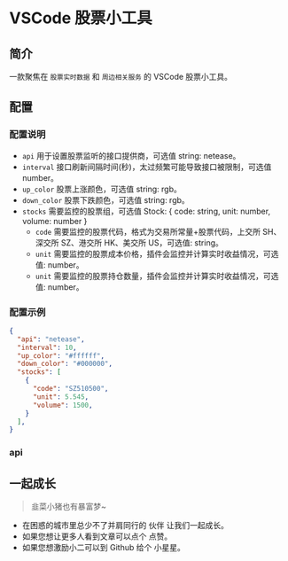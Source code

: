 # VSCode 股票小工具

## 简介

一款聚焦在 `股票实时数据` 和 `周边相关服务` 的 VSCode 股票小工具。

## 配置

### 配置说明

* `api` 用于设置股票监听的接口提供商，可选值 string: netease。
* `interval` 接口刷新间隔时间(秒)，太过频繁可能导致接口被限制，可选值 number。
* `up_color` 股票上涨颜色，可选值 string: rgb。
* `down_color` 股票下跌颜色，可选值 string: rgb。
* `stocks` 需要监控的股票组，可选值 Stock: { code: string, unit: number, volume: number }
  * `code` 需要监控的股票代码，格式为交易所常量+股票代码，上交所 SH、深交所 SZ、港交所 HK、美交所 US，可选值: string。
  * `unit` 需要监控的股票成本价格，插件会监控并计算实时收益情况，可选值: number。
  * `unit` 需要监控的股票持仓数量，插件会监控并计算实时收益情况，可选值: number。

### 配置示例

```json
{
  "api": "netease",
  "interval": 10,
  "up_color": "#ffffff",
  "down_color": "#000000",
  "stocks": [
    {
      "code": "SZ510500",
      "unit": 5.545,
      "volume": 1500,
    }
  ],
}
```

### api



## 一起成长

> 韭菜小猪也有暴富梦~

* 在困惑的城市里总少不了并肩同行的 伙伴 让我们一起成长。
* 如果您想让更多人看到文章可以点个 点赞。
* 如果您想激励小二可以到 Github 给个 小星星。
